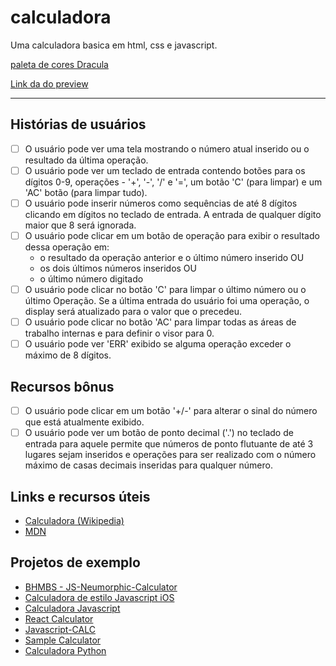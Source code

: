 # calculadora

Uma calculadora basica em html, css e javascript.

[paleta de cores Dracula](https://draculatheme.com/contribute)

[Link da do preview](https://calculadora-luan441.netlify.app/)

---
## Histórias de usuários

- [ ] O usuário pode ver uma tela mostrando o número atual inserido ou o
resultado da última operação.
- [ ] O usuário pode ver um teclado de entrada contendo botões para os dígitos 0-9,
operações - '+', '-', '/' e '=', um botão 'C' (para limpar) e um 'AC'
botão (para limpar tudo).
- [ ] O usuário pode inserir números como sequências de até 8 dígitos clicando em
dígitos no teclado de entrada. A entrada de qualquer dígito maior que 8 será ignorada.
- [ ] O usuário pode clicar em um botão de operação para exibir o resultado dessa
operação em:
    * o resultado da operação anterior e o último número inserido OU
    * os dois últimos números inseridos OU
    * o último número digitado
- [ ] O usuário pode clicar no botão 'C' para limpar o último número ou o último
Operação. Se a última entrada do usuário foi uma operação, o display será
atualizado para o valor que o precedeu.
- [ ] O usuário pode clicar no botão 'AC' para limpar todas as áreas de trabalho internas e
para definir o visor para 0.
- [ ] O usuário pode ver 'ERR' exibido se alguma operação exceder o
máximo de 8 dígitos.

## Recursos bônus

- [ ] O usuário pode clicar em um botão '+/-' para alterar o sinal do número que está
atualmente exibido.
- [ ] O usuário pode ver um botão de ponto decimal ('.') no teclado de entrada para aquele
permite que números de ponto flutuante de até 3 lugares sejam inseridos e operações para
ser realizado com o número máximo de casas decimais inseridas para qualquer
número.

## Links e recursos úteis

- [Calculadora (Wikipedia)](https://en.wikipedia.org/wiki/Calculadora)
- [MDN](https://developer.mozilla.org/en-US/)

## Projetos de exemplo

- [BHMBS - JS-Neumorphic-Calculator](https://barhouum7.github.io/JS-Neumorphic-Calc.github.io/)
- [Calculadora de estilo Javascript iOS](https://codepen.io/ssmkhrj/full/jOWBQqO)
- [Calculadora Javascript](https://codepen.io/giana/pen/GJMBEv)
- [React Calculator](https://codepen.io/mjijackson/pen/xOzyGX)
- [Javascript-CALC](https://github.com/x0uter/javascript-calc)
- [Sample Calculator](https://sevlasnog.github.io/sample-calculator)
- [Calculadora Python](https://github.com/kana800/Side-Projects/tree/master/1-Beginner/calculator)
